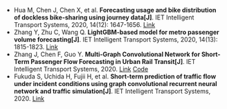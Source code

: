 * Hua M, Chen J, Chen X, et al. <b>Forecasting usage and bike distribution of dockless bike-sharing using journey data[J]</b>. IET Intelligent Transport Systems, 2020, 14(12): 1647-1656. [Link](https://ietresearch.onlinelibrary.wiley.com/doi/full/10.1049/iet-its.2020.0305)
* Zhang Y, Zhu C, Wang Q. <b>LightGBM-based model for metro passenger volume forecasting[J]</b>. IET Intelligent Transport Systems, 2020, 14(13): 1815-1823. [Link](https://digital-library.theiet.org/content/journals/10.1049/iet-its.2020.0396)
* Zhang J, Chen F, Guo Y. <b>Multi-Graph Convolutional Network for Short-Term Passenger Flow Forecasting in Urban Rail Transit[J]</b>. IET Intelligent Transport Systems, 2020. [Link](https://ietresearch.onlinelibrary.wiley.com/doi/10.1049/iet-its.2019.0873) [Code](https://github.com/JinleiZhangBJTU/Conv-GCN)
* Fukuda S, Uchida H, Fujii H, et al. <b>Short-term prediction of traffic flow under incident conditions using graph convolutional recurrent neural network and traffic simulation[J]</b>. IET Intelligent Transport Systems, 2020. [Link](https://ietresearch.onlinelibrary.wiley.com/doi/10.1049/iet-its.2019.0778)
